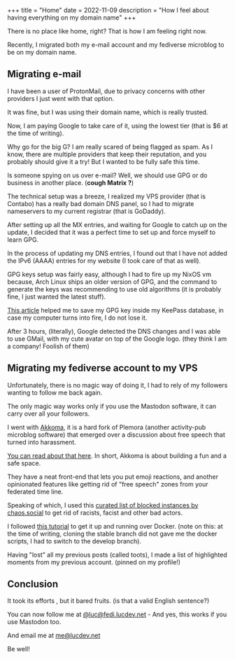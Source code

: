 +++
title = "Home"
date = 2022-11-09
description = "How I feel about having everything on my domain name"
+++

There is no place like home, right? That is how I am feeling right now.

Recently, I migrated both my e-mail account and my fediverse microblog to be on my domain name.

## Migrating e-mail

I have been a user of ProtonMail, due to privacy concerns with other providers I just went with that option.

It was fine, but I was using their domain name, which is really trusted.

Now, I am paying Google to take care of it, using the lowest tier (that is $6 at the time of writing).

Why go for the big G? I am really scared of being flagged as spam. As I know, there are multiple providers that keep their reputation, and you probably should give it a try! But I wanted to be fully safe this time.

Is someone spying on us over e-mail? Well, we should use GPG or do business in another place. (**cough Matrix ?**)

The technical setup was a breeze, I realized my VPS provider (that is Contabo) has a really bad domain DNS panel, so I had to migrate nameservers to my current registrar (that is GoDaddy).

After setting up all the MX entries, and waiting for Google to catch up on the update, I decided that it was a perfect time to set up and force myself to learn GPG.

In the process of updating my DNS entries, I found out that I have not added the IPv6 (AAAA) entries for my website (I took care of that as well).

GPG keys setup was fairly easy, although I had to fire up my NixOS vm because,  Arch Linux ships an older version of GPG, and the command to generate the keys was recommending to use old algorithms (it is probably fine, I just wanted the latest stuff).

[This article](https://www.jwillikers.com/backup-and-restore-a-gpg-key) helped me to save my GPG key inside my KeePass database, in case my computer turns into fire, I do not lose it. 

After 3 hours, (literally), Google detected the DNS changes and I was able to use GMail, with my cute avatar on top of the Google logo. (they think I am a company! Foolish of them)

## Migrating my fediverse account to my VPS

Unfortunately, there is no magic way of doing it, I had to rely of my followers wanting to follow me back again.

The only magic way works only if you use the Mastodon software, it can carry over all your followers.

I went with [Akkoma](https://akkoma.dev/), it is a hard fork of Plemora (another activity-pub microblog software) that emerged over a discussion about free speech that turned into harassment.

[You can read about that here](https://coffee-and-dreams.uk/development/2022/06/24/akkoma.html). In short, Akkoma is about building a fun and a safe space.

They have a neat front-end that lets you put emoji reactions, and another opinionated features like getting rid of "free speech" zones from your federated time line.

Speaking of which, I used this [curated list of blocked instances by chaos.social](https://github.com/chaossocial/about/blob/master/blocked_instances.md) to get rid of racists, facist and other bad actors.

I followed [this tutorial](https://docs.akkoma.dev/develop/installation/docker_en/) to get it up and running over Docker. (note on this: at the time of writing, cloning the stable branch did not gave me the docker scripts, I had to switch to the develop branch).

Having "lost" all my previous posts (called toots), I made a list of highlighted moments from my previous account. (pinned on my profile!)

## Conclusion
It took its efforts , but it bared fruits. (is that a valid English sentence?)

You can now follow me at [@luc@fedi.lucdev.net](https://fedi.lucdev.net/luc) - And yes, this works if you use Mastodon too.

And email me at me@lucdev.net

Be well!
